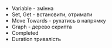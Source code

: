 - Variable - змінна
- Set, Get - встановити, отримати
- Move Towards - рухатись в напрямку
- Graph - дерево скрипта
- Completed
- Duration тривалість

